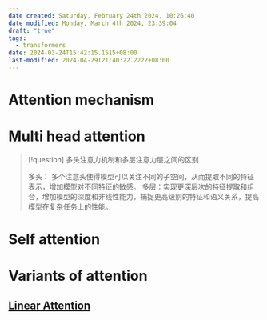 ```yaml
---
date created: Saturday, February 24th 2024, 10:26:40
date modified: Monday, March 4th 2024, 23:39:04
draft: "true"
tags:
  - transformers
date: 2024-03-24T15:42:15.1515+08:00
last-modified: 2024-04-29T21:40:22.2222+08:00
---
```


# Attention mechanism


# Multi head attention

> [!question] 多头注意力机制和多层注意力层之间的区别
> 
> 多头： 多个注意头使得模型可以关注不同的子空间，从而提取不同的特征表示，增加模型对不同特征的敏感。
> 多层：实现更深层次的特征提取和组合，增加模型的深度和非线性能力，捕捉更高级别的特征和语义关系，提高模型在复杂任务上的性能。

# Self attention



# Variants of attention


## [Linear Attention](https://arxiv.org/pdf/2006.16236.pdf)

